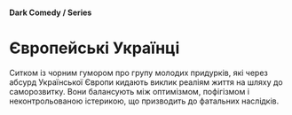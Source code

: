 #### Dark Comedy / Series

# Європейські Українці

Ситком із чорним гумором про групу молодих придурків, які через абсурд Української Європи кидають виклик реаліям життя на шляху до саморозвитку. Вони балансують між оптимізмом, пофігізмом і неконтрольованою істерикою, що призводить до фатальних наслідків.
